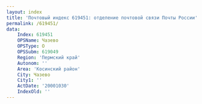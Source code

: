 ```yaml
---
layout: index
title: 'Почтовый индекс 619451: отделение почтовой связи Почты России'
permalink: /619451/
data:
    Index: 619451
    OPSName: Чазево
    OPSType: О
    OPSSubm: 619049
    Region: 'Пермский край'
    Autonom: ''
    Area: 'Косинский район'
    City: Чазево
    City1: ''
    ActDate: '20001030'
    IndexOld: ''
---
```

